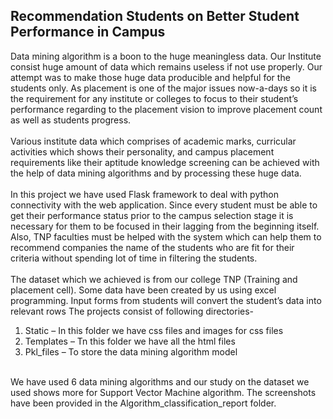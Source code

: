 <h2><b>Recommendation Students on Better Student Performance in Campus</b></h2>

Data mining algorithm is a boon to the huge meaningless data. Our Institute consist huge amount of data which remains useless if not use properly. Our attempt was to make those huge data producible and helpful for the students only. As placement is one of the major issues now-a-days so it is the requirement for any institute or colleges to focus to their student’s performance regarding to the placement vision to improve placement count as well as students progress.<br/><br/>
Various institute data which comprises of academic marks, curricular activities which shows their personality, and campus placement requirements like their aptitude knowledge screening can be achieved with the help of data mining algorithms and by processing these huge data.<br/><br/> 
In this project we have used Flask framework to deal with python connectivity with the web application. Since every student must be able to get their performance status prior to the campus selection stage it is necessary for them to be focused in their lagging from the beginning itself. Also, TNP faculties must be helped with the system which can help them to recommend companies the name of the students who are fit for their criteria without spending lot of time in filtering the students.<br/><br/>
The dataset which we achieved is from our college TNP (Training and placement cell). Some data have been created by us using excel programming. Input forms from students will convert the student’s data into relevant rows
The projects consist of following directories-
1.	 Static – In this folder we have css files and images for css files
2.	Templates – Tn this folder we have all the html files
3.	Pkl_files – To store the data mining algorithm model
<br/>
We have used 6 data mining algorithms and our study on the dataset we used shows more for Support Vector Machine algorithm. The screenshots have been provided in the Algorithm_classification_report folder. 

